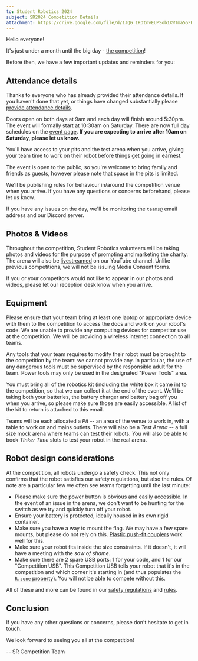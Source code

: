 ```yaml
---
to: Student Robotics 2024
subject: SR2024 Competition Details
attachment: https://drive.google.com/file/d/1JQG_IKOtnvEUPSob1XWTma55FHRK_r4o/view
---
```


Hello everyone!

It's just under a month until the big day - [the competition][competition-event-page]!

Before then, we have a few important updates and reminders for you:

## Attendance details

Thanks to everyone who has already provided their attendance details. If you haven't done that yet, or things have changed substantially please [provide attendance details](https://forms.gle/8YhfdRbfDWP3KKNy8).

Doors open on both days at 9am and each day will finish around 5:30pm. The event will formally start at 10:30am on Saturday. There are now full day schedules on the [event page][competition-event-page]. **If you are expecting to arrive after 10am on Saturday, please let us know.**

You'll have access to your pits and the test arena when you arrive, giving your team time to work on their robot before things get going in earnest.

The event is open to the public, so you're welcome to bring family and friends as guests, however please note that space in the pits is limited.

We'll be publishing rules for behaviour in/around the competition venue when you arrive. If you have any questions or concerns beforehand, please let us know.

If you have any issues on the day, we'll be monitoring the `teams@` email address and our Discord server.

## Photos & Videos

Throughout the competition, Student Robotics volunteers will be taking photos and videos for the purpose of prompting and marketing the charity. The arena will also be [livestreamed](https://studentrobotics.org/events/sr2024/competition/#livestream) on our YouTube channel. Unlike previous competitions, we will not be issuing Media Consent forms.

If you or your competitors would not like to appear in our photos and videos, please let our reception desk know when you arrive.

## Equipment

Please ensure that your team bring at least one laptop or appropriate device with them to the competition to access the docs and work on your robot's code. We are unable to provide any computing devices for competitor use at the competition. We will be providing a wireless internet connection to all teams.

Any tools that your team requires to modify their robot must be brought to the competition by the team: we cannot provide any. In particular, the use of any dangerous tools must be supervised by the responsible adult for the team. Power tools may only be used in the designated "Power Tools" area.

You must bring all of the robotics kit (including the white box it came in) to the competition, so that we can collect it at the end of the event. We'll be taking both your batteries, the battery charger and battery bag off you when you arrive, so please make sure those are easily accessible. A list of the kit to return is attached to this email.

Teams will be each allocated a _Pit_ -- an area of the venue to work in, with a table to work on and mains outlets. There will also be a _Test Arena_ -- a full size mock arena where teams can test their robots. You will also be able to book _Tinker Time_ slots to test your robot in the real arena.

## Robot design considerations

At the competition, all robots undergo a safety check. This not only confirms that the robot satisfies our safety regulations, but also the rules. Of note are a particular few we often see teams forgetting until the last minute:

- Please make sure the power button is obvious and easily accessible. In the event of an issue in the arena, we don't want to be hunting for the switch as we try and quickly turn off your robot.
- Ensure your battery is protected, ideally housed in its own rigid container.
- Make sure you have a way to mount the flag. We may have a few spare mounts, but please do not rely on this. [Plastic push-fit couplers](https://www.screwfix.com/p/jg-speedfit-plastic-push-fit-equal-tees-15mm-5-pack/74470) work well for this.
- Make sure your robot fits inside the size constraints. If it doesn't, it will have a meeting with the _saw of shame_.
- Make sure there are 2 spare USB ports: 1 for your code, and 1 for our "Competition USB". This Competition USB tells your robot that it's in the competition and which corner it's starting in (and thus populates the [`R.zone` property](https://studentrobotics.org/docs/programming/robot_api/#other-robot-attributes)). You will not be able to compete without this.

All of these and more can be found in our [safety regulations](https://studentrobotics.org/docs/kit/safety-regulations) and [rules](https://studentrobotics.org/rules).

## Conclusion

If you have any other questions or concerns, please don't hesitate to get in touch.

We look forward to seeing you all at the competition!

-- SR Competition Team

[competition-event-page]: https://studentrobotics.org/events/sr2024/competition/
